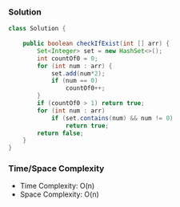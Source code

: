 ### Solution

```java
class Solution {
    
    public boolean checkIfExist(int [] arr) {
        Set<Integer> set = new HashSet<>();
        int countOf0 = 0;
        for (int num : arr) {
            set.add(num*2);
            if (num == 0)
                countOf0++;
        }
        if (countOf0 > 1) return true;
        for (int num : arr)
            if (set.contains(num) && num != 0)
                return true;
        return false;
    }
}
```

### Time/Space Complexity

- Time Complexity: O(n) 
- Space Complexity: O(n)
